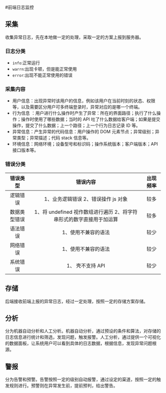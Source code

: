 #前端日志监控

## 采集

收集异常日志，先在本地做一定的处理，采取一定的方案上报到服务器。

### 日志分类

-   `info`:正常运行
-   `warrn`:出现卡顿，但是能正常使用
-   `error`:出现不能正常使用的错误

### 采集内容

-   用户信息：出现异常时该用户的信息，例如该用户在当前时刻的状态、权限等，以及需要区分用户可多终端登录时，异常对应的是哪一个终端。
-   行为信息 ：用户进行什么操作时产生了异常：所在的界面路径；执行了什么操作；操作时使用了哪些数据；当时的 API 吐了什么数据给客户端；如果是提交操作，提交了什么数据；上一个路径；上一个行为日志记录 ID 等。
-   异常信息：产生异常的代码信息：用户操作的 DOM 元素节点；异常级别；异常类型；异常描述；代码 stack 信息等。
-   环境信息：网络环境；设备型号和标识码；操作系统版本；客户端版本；API 接口版本等。

### 错误分类

|   错误类型   |                               错误内容                               | 出现频率 |
| :----------: | :------------------------------------------------------------------: | :------: |
|   逻辑错误   |                 1、业务逻辑错误 2、错误操作 js 对象                  |   较多   |
| 数据类型错误 | 1、将 undefined 视作数组进行遍历 2、将字符串形式的数字直接用于加运算 |   较多   |
|   语法错误   |                         1、使用不兼容的语法                          |   较少   |
|   网络错误   |                         1、使用不兼容的语法                          |   较少   |
|   系统错误   |                           1、 壳不支持 API                           |   较少   |

## 存储

后端接收前端上报的异常日志，经过一定处理，按照一定的存储方案存储。

## 分析

分为机器自动分析和人工分析。机器自动分析，通过预设的条件和算法，对存储的日志信息进行统计和筛选，发现问题，触发报警。人工分析，通过提供一个可视化的数据面板，让系统用户可以看到具体的日志数据，根据信息，发现异常问题根源。

## 警报

分为告警和预警。告警按照一定的级别自动报警，通过设定的渠道，按照一定的触发规则进行。预警则在异常发生前，提前预判，给出警告。
